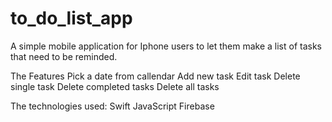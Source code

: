 # to_do_list_app

A simple mobile application for Iphone users to let them make a list of tasks that need to be reminded.

The Features
Pick a date from callendar
Add new task
Edit task
Delete single task
Delete completed tasks
Delete all tasks

The technologies used:
Swift 
JavaScript
Firebase
